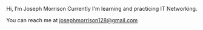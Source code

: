 Hi, I’m Joseph Morrison
Currently I'm learning and practicing IT Networking.

You can reach me at josephmorrison128@gmail.com

<!---
JosephMorrison128/JosephMorrison128 is a ✨ special ✨ repository because its `README.md` (this file) appears on your GitHub profile.
You can click the Preview link to take a look at your changes.
--->
